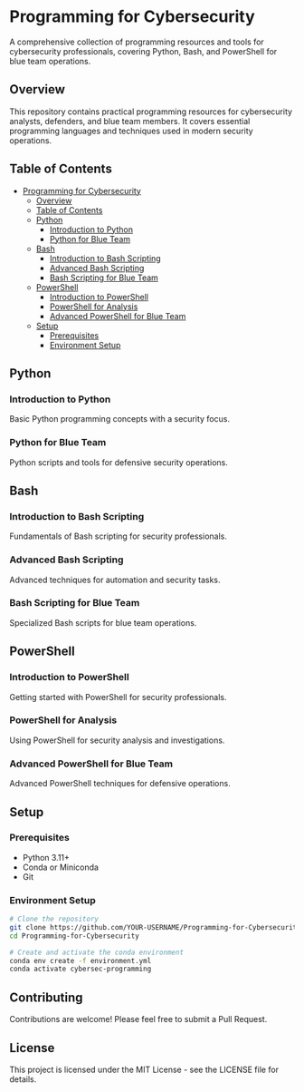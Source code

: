# Programming for Cybersecurity

A comprehensive collection of programming resources and tools for cybersecurity professionals, covering Python, Bash, and PowerShell for blue team operations.

## Overview

This repository contains practical programming resources for cybersecurity analysts, defenders, and blue team members. It covers essential programming languages and techniques used in modern security operations.

## Table of Contents

- [Programming for Cybersecurity](#programming-for-cybersecurity)
  - [Overview](#overview)
  - [Table of Contents](#table-of-contents)
  - [Python](#python)
    - [Introduction to Python](#introduction-to-python)
    - [Python for Blue Team](#python-for-blue-team)
  - [Bash](#bash)
    - [Introduction to Bash Scripting](#introduction-to-bash-scripting)
    - [Advanced Bash Scripting](#advanced-bash-scripting)
    - [Bash Scripting for Blue Team](#bash-scripting-for-blue-team)
  - [PowerShell](#powershell)
    - [Introduction to PowerShell](#introduction-to-powershell)
    - [PowerShell for Analysis](#powershell-for-analysis)
    - [Advanced PowerShell for Blue Team](#advanced-powershell-for-blue-team)
  - [Setup](#setup)
    - [Prerequisites](#prerequisites)
    - [Environment Setup](#environment-setup)

## Python

### Introduction to Python
Basic Python programming concepts with a security focus.

### Python for Blue Team
Python scripts and tools for defensive security operations.

## Bash

### Introduction to Bash Scripting
Fundamentals of Bash scripting for security professionals.

### Advanced Bash Scripting
Advanced techniques for automation and security tasks.

### Bash Scripting for Blue Team
Specialized Bash scripts for blue team operations.

## PowerShell

### Introduction to PowerShell
Getting started with PowerShell for security professionals.

### PowerShell for Analysis
Using PowerShell for security analysis and investigations.

### Advanced PowerShell for Blue Team
Advanced PowerShell techniques for defensive operations.

## Setup

### Prerequisites
- Python 3.11+
- Conda or Miniconda
- Git

### Environment Setup
```bash
# Clone the repository
git clone https://github.com/YOUR-USERNAME/Programming-for-Cybersecurity.git
cd Programming-for-Cybersecurity

# Create and activate the conda environment
conda env create -f environment.yml
conda activate cybersec-programming
```

## Contributing
Contributions are welcome! Please feel free to submit a Pull Request.

## License
This project is licensed under the MIT License - see the LICENSE file for details.